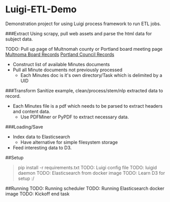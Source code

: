 Luigi-ETL-Demo
==============

Demonstration project for using Luigi process framework to run ETL jobs.

###Extract
Using scrapy, pull web assets and parse the html data for subject data. 

TODO: Pull up page of Multnomah county or Portland board meeting page
[Multnoma Board Records](http://multnomah.granicus.com/ViewPublisher.php?view_id=3)
[Portland Council Records](http://www.portlandonline.com/auditor/index.cfm?c=56674)
 * Construct list of available Minutes documents
 * Pull all Minute documents not previously processed
    * Each Minutes doc is it's own directory/Task which is delimited by a UID

###Transform
Sanitize example, clean/process/stem/nlp extracted data to record.
 * Each Minutes file is a pdf which needs to be parsed to extract headers and content data.
    * Use PDFMiner or PyPDF to extract necessary data.

###Loading/Save
 * Index data to Elasticsearch 
    * Have alternative for simple filesystem storage
 * Feed interesting data to D3.

##Setup
> pip install -r requirements.txt
TODO: Luigi config file
TODO: luigid daemon
TODO: Elasticsearch from docker image
TODO: Learn D3 for setup :/

##Running
TODO: Running scheduler
TODO: Running Elasticsearch docker image
TODO: Kickoff end task

